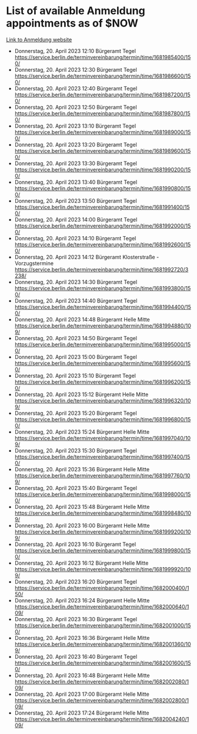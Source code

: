 # List of available Anmeldung appointments as of $NOW
[Link to Anmeldung website](https://service.berlin.de/terminvereinbarung/termin/tag.php?termin=1&anliegen[]=120686&dienstleisterlist=122210,122217,327316,122219,327312,122227,327314,122231,327346,122243,327348,122254,122252,329742,122260,329745,122262,329748,122271,327278,122273,327274,122277,327276,330436,122280,327294,122282,327290,122284,327292,122291,327270,122285,327266,122286,327264,122296,327268,150230,329760,122297,327286,122294,327284,122312,329763,122314,329775,122304,327330,122311,327334,122309,327332,317869,122281,327352,122279,329772,122283,122276,327324,122274,327326,122267,329766,122246,327318,122251,327320,122257,327322,122208,327298,122226,327300&herkunft=http%3A%2F%2Fservice.berlin.de%2Fdienstleistung%2F120686%2F)
- Donnerstag, 20. April 2023 12:10 Bürgeramt Tegel https://service.berlin.de/terminvereinbarung/termin/time/1681985400/150/
- Donnerstag, 20. April 2023 12:30 Bürgeramt Tegel https://service.berlin.de/terminvereinbarung/termin/time/1681986600/150/
- Donnerstag, 20. April 2023 12:40 Bürgeramt Tegel https://service.berlin.de/terminvereinbarung/termin/time/1681987200/150/
- Donnerstag, 20. April 2023 12:50 Bürgeramt Tegel https://service.berlin.de/terminvereinbarung/termin/time/1681987800/150/
- Donnerstag, 20. April 2023 13:10 Bürgeramt Tegel https://service.berlin.de/terminvereinbarung/termin/time/1681989000/150/
- Donnerstag, 20. April 2023 13:20 Bürgeramt Tegel https://service.berlin.de/terminvereinbarung/termin/time/1681989600/150/
- Donnerstag, 20. April 2023 13:30 Bürgeramt Tegel https://service.berlin.de/terminvereinbarung/termin/time/1681990200/150/
- Donnerstag, 20. April 2023 13:40 Bürgeramt Tegel https://service.berlin.de/terminvereinbarung/termin/time/1681990800/150/
- Donnerstag, 20. April 2023 13:50 Bürgeramt Tegel https://service.berlin.de/terminvereinbarung/termin/time/1681991400/150/
- Donnerstag, 20. April 2023 14:00 Bürgeramt Tegel https://service.berlin.de/terminvereinbarung/termin/time/1681992000/150/
- Donnerstag, 20. April 2023 14:10 Bürgeramt Tegel https://service.berlin.de/terminvereinbarung/termin/time/1681992600/150/
- Donnerstag, 20. April 2023 14:12 Bürgeramt Klosterstraße - Vorzugstermine https://service.berlin.de/terminvereinbarung/termin/time/1681992720/3238/
- Donnerstag, 20. April 2023 14:30 Bürgeramt Tegel https://service.berlin.de/terminvereinbarung/termin/time/1681993800/150/
- Donnerstag, 20. April 2023 14:40 Bürgeramt Tegel https://service.berlin.de/terminvereinbarung/termin/time/1681994400/150/
- Donnerstag, 20. April 2023 14:48 Bürgeramt Helle Mitte https://service.berlin.de/terminvereinbarung/termin/time/1681994880/109/
- Donnerstag, 20. April 2023 14:50 Bürgeramt Tegel https://service.berlin.de/terminvereinbarung/termin/time/1681995000/150/
- Donnerstag, 20. April 2023 15:00 Bürgeramt Tegel https://service.berlin.de/terminvereinbarung/termin/time/1681995600/150/
- Donnerstag, 20. April 2023 15:10 Bürgeramt Tegel https://service.berlin.de/terminvereinbarung/termin/time/1681996200/150/
- Donnerstag, 20. April 2023 15:12 Bürgeramt Helle Mitte https://service.berlin.de/terminvereinbarung/termin/time/1681996320/109/
- Donnerstag, 20. April 2023 15:20 Bürgeramt Tegel https://service.berlin.de/terminvereinbarung/termin/time/1681996800/150/
- Donnerstag, 20. April 2023 15:24 Bürgeramt Helle Mitte https://service.berlin.de/terminvereinbarung/termin/time/1681997040/109/
- Donnerstag, 20. April 2023 15:30 Bürgeramt Tegel https://service.berlin.de/terminvereinbarung/termin/time/1681997400/150/
- Donnerstag, 20. April 2023 15:36 Bürgeramt Helle Mitte https://service.berlin.de/terminvereinbarung/termin/time/1681997760/109/
- Donnerstag, 20. April 2023 15:40 Bürgeramt Tegel https://service.berlin.de/terminvereinbarung/termin/time/1681998000/150/
- Donnerstag, 20. April 2023 15:48 Bürgeramt Helle Mitte https://service.berlin.de/terminvereinbarung/termin/time/1681998480/109/
- Donnerstag, 20. April 2023 16:00 Bürgeramt Helle Mitte https://service.berlin.de/terminvereinbarung/termin/time/1681999200/109/
- Donnerstag, 20. April 2023 16:10 Bürgeramt Tegel https://service.berlin.de/terminvereinbarung/termin/time/1681999800/150/
- Donnerstag, 20. April 2023 16:12 Bürgeramt Helle Mitte https://service.berlin.de/terminvereinbarung/termin/time/1681999920/109/
- Donnerstag, 20. April 2023 16:20 Bürgeramt Tegel https://service.berlin.de/terminvereinbarung/termin/time/1682000400/150/
- Donnerstag, 20. April 2023 16:24 Bürgeramt Helle Mitte https://service.berlin.de/terminvereinbarung/termin/time/1682000640/109/
- Donnerstag, 20. April 2023 16:30 Bürgeramt Tegel https://service.berlin.de/terminvereinbarung/termin/time/1682001000/150/
- Donnerstag, 20. April 2023 16:36 Bürgeramt Helle Mitte https://service.berlin.de/terminvereinbarung/termin/time/1682001360/109/
- Donnerstag, 20. April 2023 16:40 Bürgeramt Tegel https://service.berlin.de/terminvereinbarung/termin/time/1682001600/150/
- Donnerstag, 20. April 2023 16:48 Bürgeramt Helle Mitte https://service.berlin.de/terminvereinbarung/termin/time/1682002080/109/
- Donnerstag, 20. April 2023 17:00 Bürgeramt Helle Mitte https://service.berlin.de/terminvereinbarung/termin/time/1682002800/109/
- Donnerstag, 20. April 2023 17:24 Bürgeramt Helle Mitte https://service.berlin.de/terminvereinbarung/termin/time/1682004240/109/
